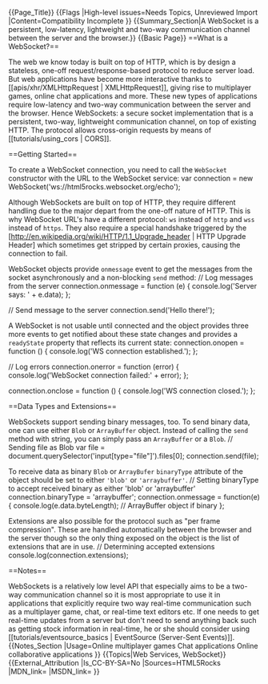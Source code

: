 {{Page_Title}}
{{Flags
|High-level issues=Needs Topics, Unreviewed Import
|Content=Compatibility Incomplete
}}
{{Summary_Section|A WebSocket is a persistent, low-latency, lightweight and two-way communication channel between the server and the browser.}}
{{Basic Page}}
==What is a WebSocket?==

The web we know today is built on top of HTTP, which is by design a stateless, one-off request/response-based protocol to reduce server load. But web applications have become more interactive thanks to [[apis/xhr/XMLHttpRequest | XMLHttpRequest]], giving rise to multiplayer games, online chat applications and more. These new types of applications require low-latency and two-way communication between the server and the browser. Hence WebSockets: a secure socket implementation that is a persistent, two-way, lightweight communication channel, on top of existing HTTP. The protocol allows cross-origin requests by means of [[tutorials/using_cors | CORS]].

==Getting Started==

To create a WebSocket connection, you need to call the <code>WebSocket</code> constructor with the URL to the WebSocket service:
<syntaxhighlight lang="javascript">
var connection = new WebSocket('ws://html5rocks.websocket.org/echo');
</syntaxhighlight>

Although WebSockets are built on top of HTTP, they require different handling due to the major depart from the one-off nature of HTTP. This is why WebSocket URL's have a different protocol: <code>ws</code> instead of <code>http</code> and <code>wss</code> instead of <code>https</code>. They also require a special handshake triggered by the [http://en.wikipedia.org/wiki/HTTP/1.1_Upgrade_header | HTTP Upgrade Header] which sometimes get stripped by certain proxies, causing the connection to fail.

WebSocket objects provide <code>onmessage</code> event to get the messages from the socket asynchronously and a non-blocking <code>send</code> method:
<syntaxhighlight lang="javascript">
// Log messages from the server
connection.onmessage = function (e) {
  console.log('Server says: ' + e.data);
};

// Send message to the server
connection.send('Hello there!');
</syntaxhighlight>

A WebSocket is not usable until connected and the object provides three more events to get notified about these state changes and provides a <code>readyState</code> property that reflects its current state:
<syntaxhighlight lang="javascript">
connection.onopen = function () {
  console.log('WS connection established.');
};

// Log errors
connection.onerror = function (error) {
  console.log('WebSocket connection failed:' + error);
};

connection.onclose = function () {
  console.log('WS connection closed.');
};
</syntaxhighlight>

==Data Types and Extensions==

WebSockets support sending binary messages, too. To send binary data, one can use either <code>Blob</code> or <code>ArrayBuffer</code> object. Instead of calling the <code>send</code> method with string, you can simply pass an <code>ArrayBuffer</code> or a <code>Blob</code>.
<syntaxhighlight lang="javascript">
// Sending file as Blob
var file = document.querySelector('input[type="file"]').files[0];
connection.send(file);
</syntaxhighlight>

To receive data as binary <code>Blob</code> or <code>ArrayBufer</code> <code>binaryType</code> attribute of the object should be set to either <code>'blob'</code> or <code>'arraybuffer'</code>.
<syntaxhighlight lang="javascript">
// Setting binaryType to accept received binary as either 'blob' or 'arraybuffer'
connection.binaryType = 'arraybuffer';
connection.onmessage = function(e) {
  console.log(e.data.byteLength); // ArrayBuffer object if binary
};
</syntaxhighlight>

Extensions are also possible for the protocol such as "per frame compression". These are handled automatically between the browser and the server though so the only thing exposed on the object is the list of extensions that are in use.
<syntaxhighlight lang="javascript">
// Determining accepted extensions
console.log(connection.extensions);
</syntaxhighlight>

==Notes==

WebSockets is a relatively low level API that especially aims to be a two-way communication channel so it is most appropriate to use it in applications that explicitly require two way real-time communication such as a multiplayer game, chat, or real-time text editors etc. If one needs to get real-time updates from a server but don't need to send anything back such as getting stock information in real-time, he or she should consider using [[tutorials/eventsource_basics | EventSource (Server-Sent Events)]].
{{Notes_Section
|Usage=Online multiplayer games
Chat applications
Online collaborative applications
}}
{{Topics|Web Services, WebSocket}}
{{External_Attribution
|Is_CC-BY-SA=No
|Sources=HTML5Rocks
|MDN_link=
|MSDN_link=
}}